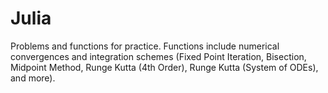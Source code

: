 # Julia
Problems and functions for practice. Functions include numerical convergences and integration schemes 
(Fixed Point Iteration, Bisection, Midpoint Method, Runge Kutta (4th Order), Runge Kutta (System of ODEs), and more).
